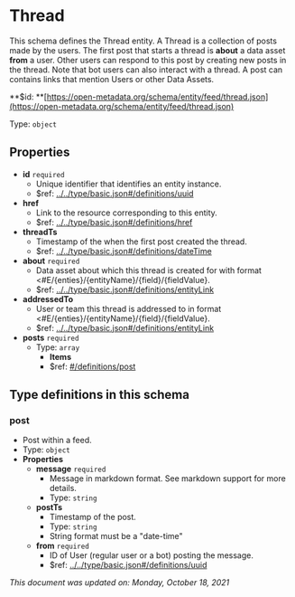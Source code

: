 # Thread

This schema defines the Thread entity. A Thread is a collection of posts made by the users. The first post that starts a thread is **about** a data asset **from** a user. Other users can respond to this post by creating new posts in the thread. Note that bot users can also interact with a thread. A post can contains links that mention Users or other Data Assets.

**$id: **[https://open-metadata.org/schema/entity/feed/thread.json](https://open-metadata.org/schema/entity/feed/thread.json)

Type: `object`

## Properties
 - **id** `required`
   - Unique identifier that identifies an entity instance.
   - $ref: [../../type/basic.json#/definitions/uuid](../types/basic.md#uuid)
 - **href**
   - Link to the resource corresponding to this entity.
   - $ref: [../../type/basic.json#/definitions/href](../types/basic.md#href)
 - **threadTs**
   - Timestamp of the when the first post created the thread.
   - $ref: [../../type/basic.json#/definitions/dateTime](../types/basic.md#datetime)
 - **about** `required`
   - Data asset about which this thread is created for with format <#E/{enties}/{entityName}/{field}/{fieldValue}.
   - $ref: [../../type/basic.json#/definitions/entityLink](../types/basic.md#entitylink)
 - **addressedTo**
   - User or team this thread is addressed to in format <#E/{enties}/{entityName}/{field}/{fieldValue}.
   - $ref: [../../type/basic.json#/definitions/entityLink](../types/basic.md#entitylink)
 - **posts** `required`
   - Type: `array`
     - **Items**
     - $ref: [#/definitions/post](#post)


## Type definitions in this schema
### post

 - Post within a feed.
 - Type: `object`
 - **Properties**
   - **message** `required`
     - Message in markdown format. See markdown support for more details.
     - Type: `string`
   - **postTs**
     - Timestamp of the post.
     - Type: `string`
     - String format must be a "date-time"
   - **from** `required`
     - ID of User (regular user or a bot) posting the message.
     - $ref: [../../type/basic.json#/definitions/uuid](../types/basic.md#uuid)


_This document was updated on: Monday, October 18, 2021_